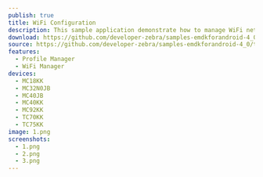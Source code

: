 ```yaml
---
publish: true
title: WiFi Configuration
description: This sample application demonstrate how to manage WiFi networks.
download: https://github.com/developer-zebra/samples-emdkforandroid-4_0/archive/ProfileWifiSample1.zip
source: https://github.com/developer-zebra/samples-emdkforandroid-4_0/tree/ProfileWifiSample1
features: 
  - Profile Manager
  - WiFi Manager
devices: 
  - MC18KK
  - MC32N0JB
  - MC40JB
  - MC40KK
  - MC92KK
  - TC70KK
  - TC75KK
image: 1.png
screenshots: 
  - 1.png
  - 2.png
  - 3.png
---
```


